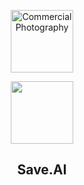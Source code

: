 
<p align="center"><img src="https://i.imgur.com/39tAZQy.jpg" alt="Commercial Photography" width="100" /></p>
<p align="center"><img src="https://travis-ci.org/dwyl/esta.svg?branch=master" width="100" /></p>

<h2 align="center">Save.AI</h2>

